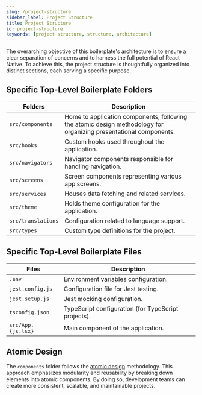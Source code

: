 ```yaml
---
slug: /project-structure
sidebar_label: Project Structure
title: Project Structure
id: project-structure
keywords: [project structure, structure, architecture]
---
```


The overarching objective of this boilerplate's architecture is to ensure a clear separation of concerns and to harness 
the full potential of React Native. 
To achieve this, the project structure is thoughtfully organized into distinct sections, each serving a specific purpose.

## Specific Top-Level Boilerplate Folders

| Folders            | Description                                                                                                       |
|--------------------|-------------------------------------------------------------------------------------------------------------------|
| `src/components`   | Home to application components, following the atomic design methodology for organizing presentational components. |
| `src/hooks`        | Custom hooks used throughout the application.                                                                     |
| `src/navigators`   | Navigator components responsible for handling navigation.                                                         |
| `src/screens`      | Screen components representing various app screens.                                                               |
| `src/services` ️   | Houses data fetching and related services.                                                                        |
| `src/theme`        | Holds theme configuration for the application.                                                                    |
| `src/translations` | Configuration related to language support.                                                                        |
| `src/types`        | Custom type definitions for the project.                                                                          |

## Specific Top-Level Boilerplate Files

| Files              | Description                                         |
|--------------------|-----------------------------------------------------|
| `.env`             | Environment variables configuration.                |
| `jest.config.js`   | Configuration file for Jest testing.                |
| `jest.setup.js`    | Jest mocking configuration.                         |
| `tsconfig.json`    | TypeScript configuration (for TypeScript projects). |
| `src/App.{js.tsx}` | Main component of the application.                  |

## Atomic Design

The `components` folder follows the [atomic design](https://bradfrost.com/blog/post/atomic-web-design/) methodology. 
This approach emphasizes modularity and reusability by breaking down elements into atomic components. 
By doing so, development teams can create more consistent, scalable, and maintainable projects.
